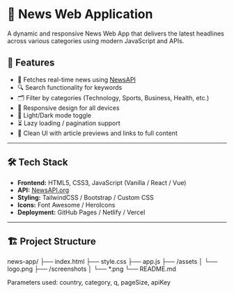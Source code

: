 # 📰 News Web Application

A dynamic and responsive News Web App that delivers the latest headlines across various categories using modern JavaScript and APIs.



## 📌 Features

- 🧠 Fetches real-time news using [NewsAPI](https://newsapi.org/)
- 🔍 Search functionality for keywords
- 🗂️ Filter by categories (Technology, Sports, Business, Health, etc.)
- 📱 Responsive design for all devices
- 🌙 Light/Dark mode toggle
- ⏳ Lazy loading / pagination support
- 💬 Clean UI with article previews and links to full content

---

## 🛠️ Tech Stack

- **Frontend:** HTML5, CSS3, JavaScript (Vanilla / React / Vue)
- **API:** [NewsAPI.org](https://newsapi.org/)
- **Styling:** TailwindCSS / Bootstrap / Custom CSS
- **Icons:** Font Awesome / HeroIcons
- **Deployment:** GitHub Pages / Netlify / Vercel

---


## 🏗️ Project Structure

news-app/
├── index.html
├── style.css
├── app.js
├── /assets
│ └── logo.png
├── /screenshots
│ └── *.png
└── README.md




Parameters used: country, category, q, pageSize, apiKey
